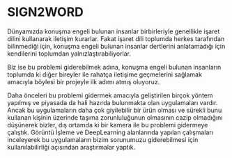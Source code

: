 # SIGN2WORD

Dünyamızda konuşma engeli bulunan insanlar birbirleriyle genellikle işaret dilini kullanarak iletişim kurarlar.
Fakat işaret dili toplumda herkes tarafından bilinmediği için, konuşma engeli bulunan insanlar dertlerini anlatamadığı
için kendilerini toplumdan yalnızlaştırabiliyorlar. 

Biz ise bu problemi giderebilmek adına, konuşma engeli bulunan insanların toplumda ki diğer bireyler ile rahatça iletişime
geçmelerini sağlamak amacıyla böylesi bir projeyle ilk adımı atmış oluyoruz.

Daha önceleri bu problemi gidermek amacıyla geliştirilen birçok yöntem yapılmış ve piyasada da hali hazırda bulunmakta olan
uygulamaları vardır. Ancak bu uygulamaların daha çok giyilebilir bir ürün olması ve sürekli bunu kullanan kişinin üzerinde taşıma
zorunluluğunun olmasının cazip olmadığını düşünerek bizler, dış ortamda ki bir kamera ile bu problemi gidermeye çalıştık. 
Görüntü İşleme ve DeepLearning alanlarında yapılan çalışmaları inceleyerek bu uygulamaların bizim sorunumuzu giderebilmesi için
kullanılabilirliği açısından araştırmalar yaptık.
